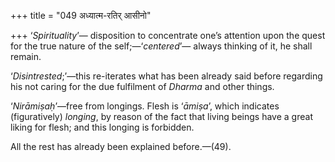 +++
title = "049 अध्यात्म-रतिर् आसीनो"

+++
‘*Spirituality*’— disposition to concentrate one’s attention upon the
quest for the true nature of the self;—‘*centered*’— always thinking of
it, he shall remain.

‘*Disintrested*;’—this re-iterates what has been already said before
regarding his not caring for the due fulfilment of *Dharma* and other
things.

‘*Nirāmiṣaḥ*’—free from longings. Flesh is ‘*āmiṣa*’, which indicates
(figuratively) *longing*, by reason of the fact that living beings have
a great liking for flesh; and this longing is forbidden.

All the rest has already been explained before.—(49).


